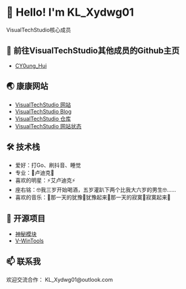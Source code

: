<!DOCTYPE html>
<html lang="zh-CN">

<head>
  <meta charset="UTF-8">
</head>

<body>
  <div class="section">
    <h1>👋 Hello! I'm KL_Xydwg01</h1>
    <p>VisualTechStudio核心成员</p>
  </div>

   <div class="section">
    <h2>🔞 前往VisualTechStudio其他成员的Github主页</h2>
    <ul>
      <li>
        <a href="https://github.com/CY0ungHui">CY0ung_Hui</a>
      </li>
    </ul>
  </div>

   <div class="section">
    <h2>🌏 康康网站</h2>
    <ul>
      <li>
        <a href="https://VTStudio.space">VisualTechStudio 网站 </a>
      </li>
      <li>
        <a href="https://home.VTStudio.space">VisualTechStudio Blog </a>
      </li>
      <li>
        <a href="https://cloud.VTStudio.space">VisualTechStudio 仓库 </a>
      </li>
       <li>
        <a href="https://status.VTStudio.space">VisualTechStudio 网站状态 </a>
      </li>
    </ul>
  </div>

  <div class="section">
    <h2>🛠️ 技术栈</h2>
    <ul>
      <li>爱好：打Go、刷抖音、睡觉</li>
      <li>专业：🦌卢迪克🦌</li>
      <li>喜欢的明星：⚡️艾卢迪克⚡️</li>
      <li>座右铭：🤓我三岁开始喝酒，五岁灌趴下两个比我大六岁的男生🤓......</li>
      <li>喜欢的音乐：🎵那一天的犹豫🎵犹豫起来🎵那一天的寂寞🎵寂寞起来🎵</li>
    </ul>
  </div>

  <div class="section">
    <h2>🌟 开源项目</h2>
    <ul>
      <li>
        <a href="https://github.com/KLXydwg01/Clean-AndroidRootDevices-Environment-s-Module">神秘模块</a>
      </li>
      <li>
        <a href="https://114514.cn">V-WinTools</a>
     </li>
    </ul>
  </div>

  <div class="section">
    <h2>📫 联系我</h2>
    <p>欢迎交流合作：
      KL_Xydwg01@outlook.com
    </p>
  </div>
</body>

</html>
